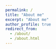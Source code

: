 ```yaml
---
permalink: /
title: "About me"
excerpt: "About me"
author_profile: true
redirect_from: 
  - /about/
  - /about.html
---
```


